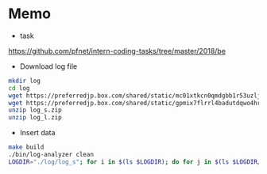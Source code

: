 # Memo

* task

https://github.com/pfnet/intern-coding-tasks/tree/master/2018/be

* Download log file

```bash
mkdir log
cd log
wget https://preferredjp.box.com/shared/static/mc01xtkcn0qmdgbb1r53uzljeva6e9tq.zip -O log_s.zip
wget https://preferredjp.box.com/shared/static/gpmix7flrrl4badutdqwo4hr9q2xnasp.zip -O log_l.zip
unzip log_s.zip
unzip log_l.zip
```

* Insert data

```bash
make build
./bin/log-analyzer clean
LOGDIR="./log/log_s"; for i in $(ls $LOGDIR); do for j in $(ls $LOGDIR/$i); do ./bin/log-analyzer add -f $LOGDIR/$i/$j; done; done
```
